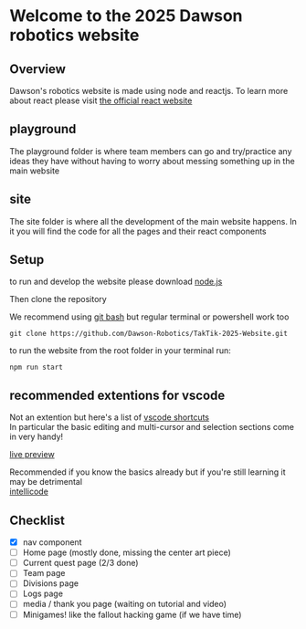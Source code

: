 # Welcome to the 2025 Dawson robotics website

## Overview

Dawson's robotics website is made using node and reactjs. To learn more about react please visit [the official react website](https://react.dev/learn)

## playground

The playground folder is where team members can go and try/practice any ideas they have without having to worry about messing something up in the main website

## site

The site folder is where all the development of the main website happens. In it you will find the code for all the pages and their react components

## Setup

to run and develop the website please download [node.js](https://nodejs.org/en/download/prebuilt-installer)

Then clone the repository

We recommend using [git bash](https://git-scm.com/downloads/win) but regular terminal or powershell work too

`git clone https://github.com/Dawson-Robotics/TakTik-2025-Website.git`

to run the website from the root folder in your terminal run:

`npm run start`

## recommended extentions for vscode

Not an extention but here's a list of [vscode shortcuts](https://code.visualstudio.com/shortcuts/keyboard-shortcuts-windows.pdf)  
In particular the basic editing and multi-cursor and selection sections come in very handy!

[live preview](https://marketplace.visualstudio.com/items?itemName=ms-vscode.live-server)  

Recommended if you know the basics already but if you're still learning it may be detrimental  
[intellicode](https://marketplace.visualstudio.com/items?itemName=VisualStudioExptTeam.intellicode-api-usage-examples)

## Checklist

- [x] nav component
- [ ] Home page (mostly done, missing the center art piece)
- [ ] Current quest page (2/3 done)
- [ ] Team page
- [ ] Divisions page
- [ ] Logs page
- [ ] media / thank you page (waiting on tutorial and video)
- [ ] Minigames! like the fallout hacking game (if we have time)
